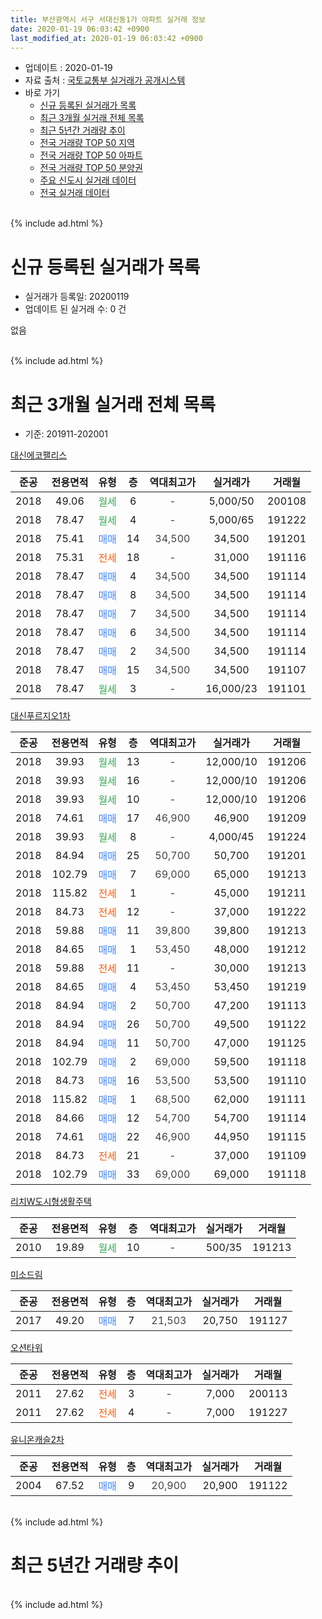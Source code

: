 ```yaml
---
title: 부산광역시 서구 서대신동1가 아파트 실거래 정보
date: 2020-01-19 06:03:42 +0900
last_modified_at: 2020-01-19 06:03:42 +0900
---
```


* 업데이트 : 2020-01-19
* 자료 출처 : [국토교통부 실거래가 공개시스템](http://rt.molit.go.kr)
* 바로 가기
    * [신규 등록된 실거래가 목록](#신규-등록된-실거래가-목록)
    * [최근 3개월 실거래 전체 목록](#최근-3개월-실거래-전체-목록)
    * [최근 5년간 거래량 추이](#최근-5년간-거래량-추이)
    * [전국 거래량 TOP 50 지역](https://apt-info.github.io/apt-trade-info/최근-3개월-전국에서-가장-거래가-많이-발생한-지역)
    * [전국 거래량 TOP 50 아파트](https://apt-info.github.io/apt-trade-info/최근-3개월-전국에서-가장-거래가-많이-발생한-아파트)
    * [전국 거래량 TOP 50 분양권](https://apt-info.github.io/apt-trade-info/최근-3개월-전국에서-가장-거래가-많이-발생한-분양권)
    * [주요 신도시 실거래 데이터](https://apt-info.github.io/apt-trade-info/주요-신도시)
    * [전국 실거래 데이터](https://apt-info.github.io/apt-trade-info/전국)
<br>
{% include ad.html %}
<br>

# 신규 등록된 실거래가 목록
* 실거래가 등록일: 20200119
* 업데이트 된 실거래 수: 0 건

없음

<br>
{% include ad.html %}
<br>

# 최근 3개월 실거래 전체 목록
* 기준: 201911-202001


[대신에코팰리스](https://search.naver.com/search.naver?query=%EB%B6%80%EC%82%B0%EA%B4%91%EC%97%AD%EC%8B%9C+%EC%84%9C%EA%B5%AC+%EC%84%9C%EB%8C%80%EC%8B%A0%EB%8F%991%EA%B0%80+%EB%8C%80%EC%8B%A0%EC%97%90%EC%BD%94%ED%8C%B0%EB%A6%AC%EC%8A%A4)

|준공|전용면적|유형|층|역대최고가|실거래가|거래월|
|:---:|:---:|:---:|:---:|:---:|:---:|:---:|
|2018|49.06|<span style="color:#34a853">월세</span>|6|<span style="color:#444444">-</span>|5,000/50|200108|
|2018|78.47|<span style="color:#34a853">월세</span>|4|<span style="color:#444444">-</span>|5,000/65|191222|
|2018|75.41|<span style="color:#4285f3">매매</span>|14|<span style="color:#444444">34,500</span>|34,500|191201|
|2018|75.31|<span style="color:#ff5a00">전세</span>|18|<span style="color:#444444">-</span>|31,000|191116|
|2018|78.47|<span style="color:#4285f3">매매</span>|4|<span style="color:#444444">34,500</span>|34,500|191114|
|2018|78.47|<span style="color:#4285f3">매매</span>|8|<span style="color:#444444">34,500</span>|34,500|191114|
|2018|78.47|<span style="color:#4285f3">매매</span>|7|<span style="color:#444444">34,500</span>|34,500|191114|
|2018|78.47|<span style="color:#4285f3">매매</span>|6|<span style="color:#444444">34,500</span>|34,500|191114|
|2018|78.47|<span style="color:#4285f3">매매</span>|2|<span style="color:#444444">34,500</span>|34,500|191114|
|2018|78.47|<span style="color:#4285f3">매매</span>|15|<span style="color:#444444">34,500</span>|34,500|191107|
|2018|78.47|<span style="color:#34a853">월세</span>|3|<span style="color:#444444">-</span>|16,000/23|191101|

[대신푸르지오1차](https://search.naver.com/search.naver?query=%EB%B6%80%EC%82%B0%EA%B4%91%EC%97%AD%EC%8B%9C+%EC%84%9C%EA%B5%AC+%EC%84%9C%EB%8C%80%EC%8B%A0%EB%8F%991%EA%B0%80+%EB%8C%80%EC%8B%A0%ED%91%B8%EB%A5%B4%EC%A7%80%EC%98%A41%EC%B0%A8)

|준공|전용면적|유형|층|역대최고가|실거래가|거래월|
|:---:|:---:|:---:|:---:|:---:|:---:|:---:|
|2018|39.93|<span style="color:#34a853">월세</span>|13|<span style="color:#444444">-</span>|12,000/10|191206|
|2018|39.93|<span style="color:#34a853">월세</span>|16|<span style="color:#444444">-</span>|12,000/10|191206|
|2018|39.93|<span style="color:#34a853">월세</span>|10|<span style="color:#444444">-</span>|12,000/10|191206|
|2018|74.61|<span style="color:#4285f3">매매</span>|17|<span style="color:#444444">46,900</span>|46,900|191209|
|2018|39.93|<span style="color:#34a853">월세</span>|8|<span style="color:#444444">-</span>|4,000/45|191224|
|2018|84.94|<span style="color:#4285f3">매매</span>|25|<span style="color:#444444">50,700</span>|50,700|191201|
|2018|102.79|<span style="color:#4285f3">매매</span>|7|<span style="color:#444444">69,000</span>|65,000|191213|
|2018|115.82|<span style="color:#ff5a00">전세</span>|1|<span style="color:#444444">-</span>|45,000|191211|
|2018|84.73|<span style="color:#ff5a00">전세</span>|12|<span style="color:#444444">-</span>|37,000|191222|
|2018|59.88|<span style="color:#4285f3">매매</span>|11|<span style="color:#444444">39,800</span>|39,800|191213|
|2018|84.65|<span style="color:#4285f3">매매</span>|1|<span style="color:#444444">53,450</span>|48,000|191212|
|2018|59.88|<span style="color:#ff5a00">전세</span>|11|<span style="color:#444444">-</span>|30,000|191213|
|2018|84.65|<span style="color:#4285f3">매매</span>|4|<span style="color:#444444">53,450</span>|53,450|191219|
|2018|84.94|<span style="color:#4285f3">매매</span>|2|<span style="color:#444444">50,700</span>|47,200|191113|
|2018|84.94|<span style="color:#4285f3">매매</span>|26|<span style="color:#444444">50,700</span>|49,500|191122|
|2018|84.94|<span style="color:#4285f3">매매</span>|11|<span style="color:#444444">50,700</span>|47,000|191125|
|2018|102.79|<span style="color:#4285f3">매매</span>|2|<span style="color:#444444">69,000</span>|59,500|191118|
|2018|84.73|<span style="color:#4285f3">매매</span>|16|<span style="color:#444444">53,500</span>|53,500|191110|
|2018|115.82|<span style="color:#4285f3">매매</span>|1|<span style="color:#444444">68,500</span>|62,000|191111|
|2018|84.66|<span style="color:#4285f3">매매</span>|12|<span style="color:#444444">54,700</span>|54,700|191114|
|2018|74.61|<span style="color:#4285f3">매매</span>|22|<span style="color:#444444">46,900</span>|44,950|191115|
|2018|84.73|<span style="color:#ff5a00">전세</span>|21|<span style="color:#444444">-</span>|37,000|191109|
|2018|102.79|<span style="color:#4285f3">매매</span>|33|<span style="color:#444444">69,000</span>|69,000|191118|

[리치W도시형생활주택](https://search.naver.com/search.naver?query=%EB%B6%80%EC%82%B0%EA%B4%91%EC%97%AD%EC%8B%9C+%EC%84%9C%EA%B5%AC+%EC%84%9C%EB%8C%80%EC%8B%A0%EB%8F%991%EA%B0%80+%EB%A6%AC%EC%B9%98W%EB%8F%84%EC%8B%9C%ED%98%95%EC%83%9D%ED%99%9C%EC%A3%BC%ED%83%9D)

|준공|전용면적|유형|층|역대최고가|실거래가|거래월|
|:---:|:---:|:---:|:---:|:---:|:---:|:---:|
|2010|19.89|<span style="color:#34a853">월세</span>|10|<span style="color:#444444">-</span>|500/35|191213|

[미소드림](https://search.naver.com/search.naver?query=%EB%B6%80%EC%82%B0%EA%B4%91%EC%97%AD%EC%8B%9C+%EC%84%9C%EA%B5%AC+%EC%84%9C%EB%8C%80%EC%8B%A0%EB%8F%991%EA%B0%80+%EB%AF%B8%EC%86%8C%EB%93%9C%EB%A6%BC)

|준공|전용면적|유형|층|역대최고가|실거래가|거래월|
|:---:|:---:|:---:|:---:|:---:|:---:|:---:|
|2017|49.20|<span style="color:#4285f3">매매</span>|7|<span style="color:#444444">21,503</span>|20,750|191127|

[오션타워](https://search.naver.com/search.naver?query=%EB%B6%80%EC%82%B0%EA%B4%91%EC%97%AD%EC%8B%9C+%EC%84%9C%EA%B5%AC+%EC%84%9C%EB%8C%80%EC%8B%A0%EB%8F%991%EA%B0%80+%EC%98%A4%EC%85%98%ED%83%80%EC%9B%8C)

|준공|전용면적|유형|층|역대최고가|실거래가|거래월|
|:---:|:---:|:---:|:---:|:---:|:---:|:---:|
|2011|27.62|<span style="color:#ff5a00">전세</span>|3|<span style="color:#444444">-</span>|7,000|200113|
|2011|27.62|<span style="color:#ff5a00">전세</span>|4|<span style="color:#444444">-</span>|7,000|191227|

[유니온캐슬2차](https://search.naver.com/search.naver?query=%EB%B6%80%EC%82%B0%EA%B4%91%EC%97%AD%EC%8B%9C+%EC%84%9C%EA%B5%AC+%EC%84%9C%EB%8C%80%EC%8B%A0%EB%8F%991%EA%B0%80+%EC%9C%A0%EB%8B%88%EC%98%A8%EC%BA%90%EC%8A%AC2%EC%B0%A8)

|준공|전용면적|유형|층|역대최고가|실거래가|거래월|
|:---:|:---:|:---:|:---:|:---:|:---:|:---:|
|2004|67.52|<span style="color:#4285f3">매매</span>|9|<span style="color:#444444">20,900</span>|20,900|191122|


<br>
{% include ad.html %}
<br>

# 최근 5년간 거래량 추이


<div style="width:100%;">
    <canvas id="deal_progress" height="200"></canvas>
</div>

<script>
new Chart(document.getElementById("deal_progress"), {
    type: 'line',
    data: {
        labels: ['201501','201502','201503','201504','201505','201506','201507','201508','201509','201510','201511','201512','201601','201602','201603','201604','201605','201606','201607','201608','201609','201610','201611','201612','201701','201702','201703','201704','201705','201706','201707','201708','201709','201710','201711','201712','201801','201802','201803','201804','201805','201806','201807','201808','201809','201810','201811','201812','201901','201902','201903','201904','201905','201906','201907','201908','201909','201910','201911','201912','202001'],
        datasets: [{
            label: '매매',
            pointRadius: 1,
            data: [4, 1, 6, 5, 9, 10, 8, 8, 6, 9, 6, 3, 5, 5, 3, 2, 0, 2, 4, 0, 1, 6, 5, 4, 3, 6, 9, 21, 1, 7, 1, 2, 3, 2, 0, 2, 10, 10, 19, 7, 16, 9, 6, 3, 1, 4, 3, 26, 12, 2, 8, 2, 6, 3, 2, 1, 4, 18, 17, 7, 0],
            borderColor: "rgba(255, 201, 14, 1)",
            backgroundColor: "rgba(255, 201, 14, 0.5)",
            fill: false,
            lineTension: 0
        },{
            label: '전월세',
            pointRadius: 1,
            data: [4, 9, 3, 1, 3, 1, 1, 2, 0, 3, 0, 3, 7, 7, 3, 2, 2, 1, 2, 1, 1, 1, 2, 0, 5, 8, 1, 3, 1, 1, 2, 1, 2, 0, 1, 2, 9, 16, 28, 23, 26, 25, 23, 23, 4, 5, 4, 2, 32, 30, 13, 8, 2, 4, 3, 6, 3, 9, 3, 10, 2],
            borderColor: "rgba(0, 141, 185, 1)",
            backgroundColor: "rgba(0, 141, 185, 0.5)",
            fill: false,
            lineTension: 0
        }
        ]
    },
    options: {
        responsive: true,
        title: {
            display: false
        },
        tooltips: {
            mode: 'index',
            intersect: false
        },
        hover: {
            mode: 'nearest',
            intersect: true
        },
        scales: {
            xAxes: [{
                display: true,
                scaleLabel: {
                    display: true,
                    labelString: '년/월'
                }
            }],
            yAxes: [{
                display: true,
                ticks: {
                    suggestedMin: 0,
                },
                scaleLabel: {
                    display: true,
                    labelString: '실거래 수'
                }
            }]
        }
    }
});

</script>


<br>
{% include ad.html %}
<br>

